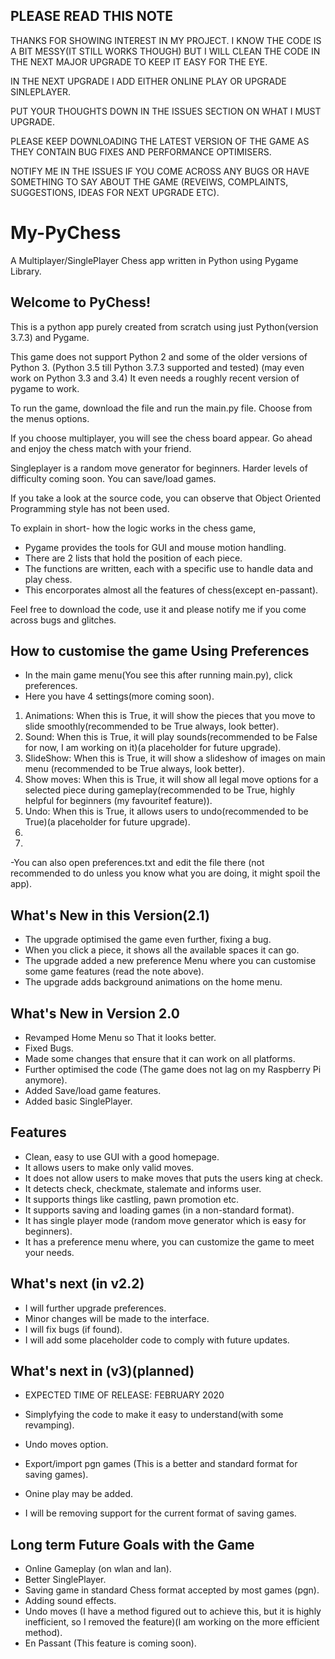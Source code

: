 ## PLEASE READ THIS NOTE

THANKS FOR SHOWING INTEREST IN MY PROJECT. I KNOW THE CODE IS A BIT MESSY(IT STILL WORKS THOUGH) BUT I WILL CLEAN THE CODE IN THE NEXT MAJOR UPGRADE TO KEEP IT EASY FOR THE EYE.

IN THE NEXT UPGRADE I ADD EITHER ONLINE PLAY OR UPGRADE SINLEPLAYER.

PUT YOUR THOUGHTS DOWN IN THE ISSUES SECTION ON WHAT I MUST UPGRADE.

PLEASE KEEP DOWNLOADING THE LATEST VERSION OF THE GAME AS THEY CONTAIN BUG FIXES AND 
PERFORMANCE OPTIMISERS.

NOTIFY ME IN THE ISSUES IF YOU COME ACROSS ANY BUGS OR HAVE SOMETHING TO SAY ABOUT THE GAME
(REVEIWS, COMPLAINTS, SUGGESTIONS, IDEAS FOR NEXT UPGRADE ETC).

# My-PyChess
A Multiplayer/SinglePlayer Chess app written in Python using Pygame Library.

## Welcome to PyChess!

This is a python app purely created from scratch using just Python(version 3.7.3) and Pygame.

This game does not support Python 2 and some of the older versions of Python 3.
(Python 3.5 till Python 3.7.3 supported and tested)
(may even work on Python 3.3 and 3.4)
It even needs a roughly recent version of pygame to work.

To run the game, download the file and run the main.py file.
Choose from the menus options.

If you choose multiplayer, you will see the chess board appear. Go ahead and enjoy the chess match with your friend.

Singleplayer is a random move generator for beginners.
Harder levels of difficulty coming soon.
You can save/load games.

If you take a look at the source code, you can observe that Object Oriented Programming style has not been used.

To explain in short- how the logic works in the chess game,
- Pygame provides the tools for GUI and mouse motion handling.
- There are 2 lists that hold the position of each piece.
- The functions are written, each with a specific use to handle data and play chess.
- This encorporates almost all the features of chess(except en-passant).

Feel free to download the code, use it and please notify me if you come across bugs and glitches.

## How to customise the game Using Preferences

- In the main game menu(You see this after running main.py), click preferences.
- Here you have 4 settings(more coming soon).
1) Animations: When this is True, it will show the pieces that you move to slide smoothly(recommended to be True always, look better).
2) Sound: When this is True, it will play sounds(recommended to be False for now, I am working on it)(a placeholder for future upgrade).
3) SlideShow: When this is True, it will show a slideshow of images on main menu (recommended to be True always, look better).
4) Show moves: When this is True, it will show all legal move options for a selected piece during gameplay(recommended to be True, highly helpful for beginners (my favouritef feature)).
5) Undo: When this is True, it allows users to undo(recommended to be True)(a placeholder for future upgrade).
6)
7)

-You can also open preferences.txt and edit the file there (not recommended to do unless you know what you are doing, it might spoil the app).

## What's New in this Version(2.1)
- The upgrade optimised the game even further, fixing a bug.
- When you click a piece, it shows all the available spaces it can go.
- The upgrade added a new preference Menu where you can customise some game features (read the note above).
- The upgrade adds background animations on the home menu.

## What's New in Version 2.0

- Revamped Home Menu so That it looks better.
- Fixed Bugs.
- Made some changes that ensure that it can work on all platforms.
- Further optimised the code (The game does not lag on my Raspberry Pi anymore).
- Added Save/load game features.
- Added basic SinglePlayer.

## Features

- Clean, easy to use GUI with a good homepage.
- It allows users to make only valid moves.
- It does not allow users to make moves that puts the users king at check.
- It detects check, checkmate, stalemate and informs user.
- It supports things like castling, pawn promotion etc.
- It supports saving and loading games (in a non-standard format).
- It has single player mode (random move generator which is easy for beginners).
- It has a preference menu where, you can customize the game to meet your needs.

## What's next (in v2.2)
- I will further upgrade preferences.
- Minor changes will be made to the interface.
- I will fix bugs (if found).
- I will add some placeholder code to comply with future updates.

## What's next in (v3)(planned)
- EXPECTED TIME OF RELEASE: FEBRUARY 2020

- Simplyfying the code to make it easy to understand(with some revamping).
- Undo moves option.
- Export/import pgn games (This is a better and standard format for saving games).
- Onine play may be added.

- I will be removing support for the current format of saving games.

## Long term Future Goals with the Game

- Online Gameplay (on wlan and lan).
- Better SinglePlayer.
- Saving game in standard Chess format accepted by most games (pgn).
- Adding sound effects.
- Undo moves (I have a method figured out to achieve this, but it is highly inefficient, so I removed the feature)(I am working on the more efficient method).
- En Passant (This feature is coming soon).
